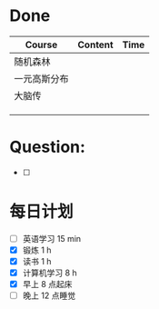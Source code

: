 # Done
| Course | Content | Time |
| ------ | ------- | ---- |
| 随机森林   |         |      |
| 一元高斯分布 |         |      |
| 大脑传    |         |      |
|        |         |      |
|        |         |      |
|        |         |      |

# Question:
- [ ]  

# 每日计划

- [ ] 英语学习 15 min
- [x] 锻炼 1 h
- [x] 读书 1 h
- [x] 计算机学习 8 h
- [x] 早上 8 点起床
- [ ] 晚上 12 点睡觉